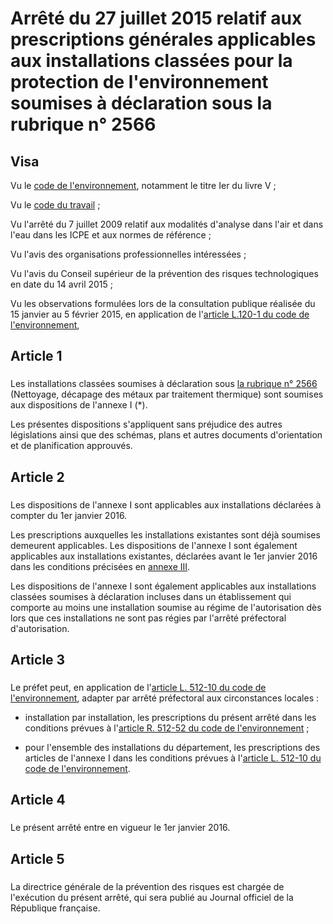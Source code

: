# Arrêté du 27 juillet 2015 relatif aux prescriptions générales applicables aux installations classées pour la protection de l'environnement soumises à déclaration sous la rubrique n° 2566

## Visa

Vu le [code de l'environnement](https://www.legifrance.gouv.fr/affichCode.do?cidTexte=LEGITEXT000006074220&dateTexte=29990101&categorieLien=cid), notamment le titre Ier du livre V ;

Vu le [code du travail](https://www.legifrance.gouv.fr/affichCode.do?cidTexte=LEGITEXT000006072050&dateTexte=29990101&categorieLien=cid) ;

Vu l'arrêté du 7 juillet 2009 relatif aux modalités d'analyse dans l'air et dans l'eau dans les ICPE et aux normes de référence ;

Vu l'avis des organisations professionnelles intéressées ;

Vu l'avis du Conseil supérieur de la prévention des risques technologiques en date du 14 avril 2015 ;

Vu les observations formulées lors de la consultation publique réalisée du 15 janvier au 5 février 2015, en application de l'[article L.120-1 du code de l'environnement](https://www.legifrance.gouv.fr/affichCodeArticle.do?cidTexte=LEGITEXT000006074220&idArticle=LEGIARTI000022484420&dateTexte=29990101&categorieLien=cid),

## Article 1

### 

Les installations classées soumises à déclaration sous [la rubrique n° 2566](https://aida.ineris.fr/consultation_document/10681) (Nettoyage, décapage des métaux par traitement thermique) sont soumises aux dispositions de l'annexe I (*).

Les présentes dispositions s'appliquent sans préjudice des autres législations ainsi que des schémas, plans et autres documents d'orientation et de planification approuvés.

## Article 2

### 

Les dispositions de l'annexe I sont applicables aux installations déclarées à compter du 1er janvier 2016.

Les prescriptions auxquelles les installations existantes sont déjà soumises demeurent applicables. Les dispositions de l'annexe I sont également applicables aux installations existantes, déclarées avant le 1er janvier 2016 dans les conditions précisées en [annexe III](#annexe-iii-:-dispositions-applicables-aux-installations-existantes).

Les dispositions de l'annexe I sont également applicables aux installations classées soumises à déclaration incluses dans un établissement qui comporte au moins une installation soumise au régime de l'autorisation dès lors que ces installations ne sont pas régies par l'arrêté préfectoral d'autorisation.

## Article 3

### 

Le préfet peut, en application de l'[article L. 512-10 du code de l'environnement](https://www.legifrance.gouv.fr/affichCodeArticle.do?cidTexte=LEGITEXT000006074220&idArticle=LEGIARTI000006834244&dateTexte=&categorieLien=cid), adapter par arrêté préfectoral aux circonstances locales :

- installation par installation, les prescriptions du présent arrêté dans les conditions prévues à l'[article R. 512-52 du code de l'environnement](https://www.legifrance.gouv.fr/affichCodeArticle.do?cidTexte=LEGITEXT000006074220&idArticle=LEGIARTI000006838729&dateTexte=&categorieLien=cid) ;

- pour l'ensemble des installations du département, les prescriptions des articles de l'annexe I dans les conditions prévues à l'[article L. 512-10 du code de l'environnement](https://www.legifrance.gouv.fr/affichCodeArticle.do?cidTexte=LEGITEXT000006074220&idArticle=LEGIARTI000006834244&dateTexte=&categorieLien=cid).

## Article 4

### 

Le présent arrêté entre en vigueur le 1er janvier 2016.

## Article 5

### 

La directrice générale de la prévention des risques est chargée de l'exécution du présent arrêté, qui sera publié au Journal officiel de la République française.